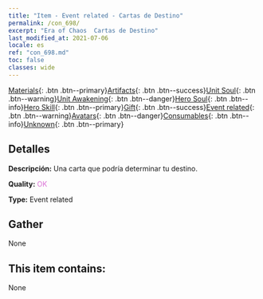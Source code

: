 ```yaml
---
title: "Item - Event related - Cartas de Destino"
permalink: /con_698/
excerpt: "Era of Chaos  Cartas de Destino"
last_modified_at: 2021-07-06
locale: es
ref: "con_698.md"
toc: false
classes: wide
---
```

 [Materials](/ItemsES/){: .btn .btn--primary}[Artifacts](/ItemsES/Artifacts/){: .btn .btn--success}[Unit Soul](/ItemsES/UnitSoul/){: .btn .btn--warning}[Unit Awakening](/ItemsES/UnitAwakening/){: .btn .btn--danger}[Hero Soul](/ItemsES/HeroSoul/){: .btn .btn--info}[Hero Skill](/ItemsES/HeroSkill/){: .btn .btn--primary}[Gift](/ItemsES/Gift/){: .btn .btn--success}[Event related](/ItemsES/Events/){: .btn .btn--warning}[Avatars](/ItemsES/Avatars/){: .btn .btn--danger}[Consumables](/ItemsES/Consumables/){: .btn .btn--info}[Unknown](/ItemsES/Unknown/){: .btn .btn--primary}

## Detalles
 **Descripción:** Una carta que podría determinar tu destino.

 **Quality:** <span style="color: #DA70D6">OK</span>

 **Type:** Event related

## Gather

  None

## This item contains:

  None

